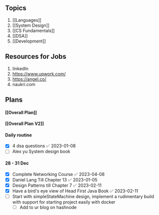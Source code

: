 ## Topics
1) [[Languages]]
2) [[System Design]]
3) [[CS Fundamentals]]
4) [[DSA]] 
5) [[Development]]

## Resources for Jobs
1) linkedIn
2) https://www.upwork.com/
3) https://angel.co/
4) naukri.com

## Plans

#### [[Overall Plan]]
#### [[Overall Plan V2]]

#### Daily routine
- [x] 4 dsa questions ✅ 2023-01-08
- [ ] Alex yu System design book

#### 28 - 31 Dec
- [x] Complete Networking Course ✅ 2023-04-08
- [x] Daniel Lang Till Chapter 13 ✅ 2023-01-05
- [x] Design Patterns till Chapter 7 ✅ 2023-02-11
- [x] Have a bird's eye view of Head First Java Book ✅ 2023-02-11
- [ ] Start with simpleStateMachine design, implement a rudimentary build with support for starting project easily with docker
	- [ ] Add to ur blog on hashnode